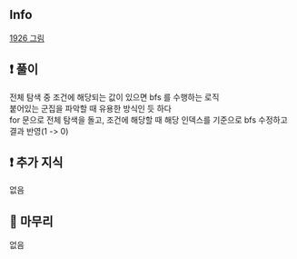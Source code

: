 ## Info

<a href="https://www.acmicpc.net/problem/1926" rel="nofollow">1926 그림</a>

## ❗ 풀이

전체 탐색 중 조건에 해당되는 값이 있으면 bfs 를 수행하는 로직<br>
붙어있는 군집을 파악할 때 유용한 방식인 듯 하다<br>
for 문으로 전체 탐색을 돌고, 조건에 해당할 때 해당 인덱스를 기준으로 bfs 수정하고 결과 반영(1 -> 0)

## ❗ 추가 지식

없음

## 🙂 마무리

없음

